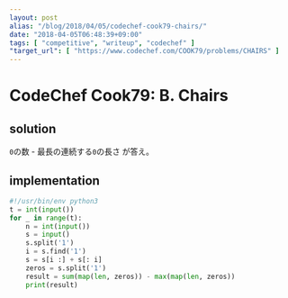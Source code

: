 ```yaml
---
layout: post
alias: "/blog/2018/04/05/codechef-cook79-chairs/"
date: "2018-04-05T06:48:39+09:00"
tags: [ "competitive", "writeup", "codechef" ]
"target_url": [ "https://www.codechef.com/COOK79/problems/CHAIRS" ]
---
```


# CodeChef Cook79: B. Chairs

## solution

`0`の数 - 最長の連続する`0`の長さ が答え。

## implementation

``` python
#!/usr/bin/env python3
t = int(input())
for _ in range(t):
    n = int(input())
    s = input()
    s.split('1')
    i = s.find('1')
    s = s[i :] + s[: i]
    zeros = s.split('1')
    result = sum(map(len, zeros)) - max(map(len, zeros))
    print(result)
```

